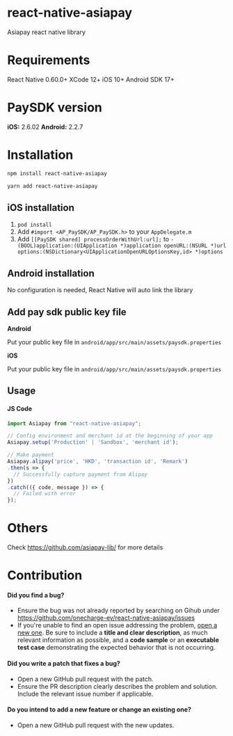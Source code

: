 # react-native-asiapay

Asiapay react native library

# Requirements

React Native 0.60.0+
XCode 12+
iOS 10+
Android SDK 17+

# PaySDK version

__iOS:__ 2.6.02
__Android:__ 2.2.7

# Installation

```sh
npm install react-native-asiapay
```

```sh
yarn add react-native-asiapay
```
## iOS installation

1. `pod install`
2. Add `#import <AP_PaySDK/AP_PaySDK.h>` to your `AppDelegate.m`
3. Add `[[PaySDK shared] processOrderWithUrl:url];` to `- (BOOL)application:(UIApplication *)application openURL:(NSURL *)url options:(NSDictionary<UIApplicationOpenURLOptionsKey,id> *)options`

## Android installation

No configuration is needed, React Native will auto link the library

## Add pay sdk public key file

**Android**

Put your public key file in `android/app/src/main/assets/paysdk.properties`

**iOS**

Put your public key file in `android/app/src/main/assets/paysdk.properties`

## Usage

#### JS Code
```js
import Asiapay from "react-native-asiapay";

// Config environment and merchant id at the beginning of your app
Asiapay.setup('Production' | 'Sandbox', 'merchant id');

// Make payment
Asiapay.alipay('price', 'HKD', 'transaction id', 'Remark')
.then(s => {
  // Successfully capture payment from Alipay
})
.catch(({ code, message }) => {
  // Failed with error
});
```

# Others

Check https://github.com/asiapay-lib/ for more details

# Contribution

#### **Did you find a bug?**

- Ensure the bug was not already reported by searching on Gihub under https://github.com/onecharge-ev/react-native-asiapay/issues
- If you're unable to find an open issue addressing the problem, [open a new one](https://github.com/onecharge-ev/react-native-asiapay/issues/new). Be sure to include a **title and clear description**, as much relevant information as possible, and a **code sample** or an **executable test case** demonstrating the expected behavior that is not occurring.
#### **Did you write a patch that fixes a bug?**

- Open a new GitHub pull request with the patch.
- Ensure the PR description clearly describes the problem and solution. Include the relevant issue number if applicable.
#### **Do you intend to add a new feature or change an existing one?**
- Open a new GitHub pull request with the new updates.
